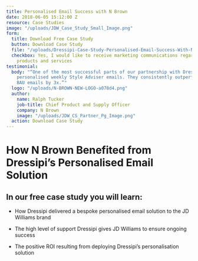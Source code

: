 ```yaml
---
title: Personalised Email Success with N Brown
date: 2018-06-05 15:12:00 Z
resource: Case Studies
image: "/uploads/JDW_Case_Study_Small_Image.png"
form:
  title: Download Free Case Study
  button: Download Case Study
  file: "/uploads/Dressipi-Case-Study-Personalised-Email-Success-With-NBrown.pdf"
  checkbox: Yes, I would like to receive marketing communications regarding Dressipi
    products and services
testimonial:
  body: "“One of the most successful parts of our partnership with Dressipi is the
    personalised weekly Style Adviser emails. They consistently outperform our own
    BAU emails by 3x.”"
  logo: "/uploads/N-BROWN-NEW-LOGO-a078d4.png"
  author:
    name: Ralph Tucker
    job-title: Chief Product and Supply Officer
    company: N Brown
    image: "/uploads/JDW_CS_Partner_Pg_Image.png"
  action: Download Case Study
---
```


# How N Brown Benefited from Dressipi’s Personalised Email Solution

## In our free case study you will learn:

* How Dressipi delivered a bespoke personalised email solution to the JD Williams brand

* The high level of support Dressipi gives JD Williams to ensure ongoing success

* The positive ROI resulting from deploying Dressipi’s personalisation solution
